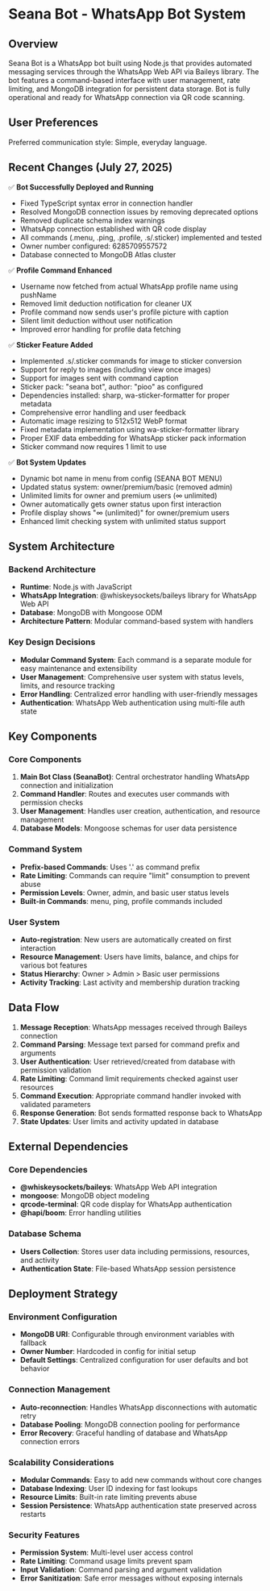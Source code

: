 # Seana Bot - WhatsApp Bot System

## Overview

Seana Bot is a WhatsApp bot built using Node.js that provides automated messaging services through the WhatsApp Web API via Baileys library. The bot features a command-based interface with user management, rate limiting, and MongoDB integration for persistent data storage. Bot is fully operational and ready for WhatsApp connection via QR code scanning.

## User Preferences

Preferred communication style: Simple, everyday language.

## Recent Changes (July 27, 2025)

✅ **Bot Successfully Deployed and Running**
- Fixed TypeScript syntax error in connection handler
- Resolved MongoDB connection issues by removing deprecated options
- Removed duplicate schema index warnings
- WhatsApp connection established with QR code display
- All commands (.menu, .ping, .profile, .s/.sticker) implemented and tested
- Owner number configured: 6285709557572
- Database connected to MongoDB Atlas cluster

✅ **Profile Command Enhanced**
- Username now fetched from actual WhatsApp profile name using pushName
- Removed limit deduction notification for cleaner UX
- Profile command now sends user's profile picture with caption
- Silent limit deduction without user notification
- Improved error handling for profile data fetching

✅ **Sticker Feature Added**
- Implemented .s/.sticker commands for image to sticker conversion
- Support for reply to images (including view once images)
- Support for images sent with command caption
- Sticker pack: "seana bot", author: "pioo" as configured
- Dependencies installed: sharp, wa-sticker-formatter for proper metadata
- Comprehensive error handling and user feedback
- Automatic image resizing to 512x512 WebP format
- Fixed metadata implementation using wa-sticker-formatter library
- Proper EXIF data embedding for WhatsApp sticker pack information
- Sticker command now requires 1 limit to use

✅ **Bot System Updates**
- Dynamic bot name in menu from config (SEANA BOT MENU)
- Updated status system: owner/premium/basic (removed admin)
- Unlimited limits for owner and premium users (∞ unlimited)
- Owner automatically gets owner status upon first interaction
- Profile display shows "∞ (unlimited)" for owner/premium users
- Enhanced limit checking system with unlimited status support

## System Architecture

### Backend Architecture
- **Runtime**: Node.js with JavaScript
- **WhatsApp Integration**: @whiskeysockets/baileys library for WhatsApp Web API
- **Database**: MongoDB with Mongoose ODM
- **Architecture Pattern**: Modular command-based system with handlers

### Key Design Decisions
- **Modular Command System**: Each command is a separate module for easy maintenance and extensibility
- **User Management**: Comprehensive user system with status levels, limits, and resource tracking
- **Error Handling**: Centralized error handling with user-friendly messages
- **Authentication**: WhatsApp Web authentication using multi-file auth state

## Key Components

### Core Components
1. **Main Bot Class (SeanaBot)**: Central orchestrator handling WhatsApp connection and initialization
2. **Command Handler**: Routes and executes user commands with permission checks
3. **User Management**: Handles user creation, authentication, and resource management
4. **Database Models**: Mongoose schemas for user data persistence

### Command System
- **Prefix-based Commands**: Uses '.' as command prefix
- **Rate Limiting**: Commands can require "limit" consumption to prevent abuse
- **Permission Levels**: Owner, admin, and basic user status levels
- **Built-in Commands**: menu, ping, profile commands included

### User System
- **Auto-registration**: New users are automatically created on first interaction
- **Resource Management**: Users have limits, balance, and chips for various bot features
- **Status Hierarchy**: Owner > Admin > Basic user permissions
- **Activity Tracking**: Last activity and membership duration tracking

## Data Flow

1. **Message Reception**: WhatsApp messages received through Baileys connection
2. **Command Parsing**: Message text parsed for command prefix and arguments
3. **User Authentication**: User retrieved/created from database with permission validation
4. **Rate Limiting**: Command limit requirements checked against user resources
5. **Command Execution**: Appropriate command handler invoked with validated parameters
6. **Response Generation**: Bot sends formatted response back to WhatsApp
7. **State Updates**: User limits and activity updated in database

## External Dependencies

### Core Dependencies
- **@whiskeysockets/baileys**: WhatsApp Web API integration
- **mongoose**: MongoDB object modeling
- **qrcode-terminal**: QR code display for WhatsApp authentication
- **@hapi/boom**: Error handling utilities

### Database Schema
- **Users Collection**: Stores user data including permissions, resources, and activity
- **Authentication State**: File-based WhatsApp session persistence

## Deployment Strategy

### Environment Configuration
- **MongoDB URI**: Configurable through environment variables with fallback
- **Owner Number**: Hardcoded in config for initial setup
- **Default Settings**: Centralized configuration for user defaults and bot behavior

### Connection Management
- **Auto-reconnection**: Handles WhatsApp disconnections with automatic retry
- **Database Pooling**: MongoDB connection pooling for performance
- **Error Recovery**: Graceful handling of database and WhatsApp connection errors

### Scalability Considerations
- **Modular Commands**: Easy to add new commands without core changes
- **Database Indexing**: User ID indexing for fast lookups
- **Resource Limits**: Built-in rate limiting prevents abuse
- **Session Persistence**: WhatsApp authentication state preserved across restarts

### Security Features
- **Permission System**: Multi-level user access control
- **Rate Limiting**: Command usage limits prevent spam
- **Input Validation**: Command parsing and argument validation
- **Error Sanitization**: Safe error messages without exposing internals